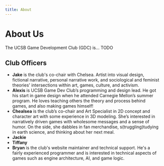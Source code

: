 ```yaml
---
title: About
---
```


# About Us

The UCSB Game Development Club (GDC) is... TODO

## Club Officers

* **Jake** is the club's co-chair with Chelsea. Artist into visual design,
  fictional narrative, personal narrative work, and sociological and feminist
  theories' intersections within art, games, culture, and activism.
* **Alexis** is UCSB Game Dev Club’s programming and design lead. He got his
  start in game design when he attended Carnegie Mellon’s summer program. He
  loves teaching others the theory and process behind games, and also making
  games himself!
* **Chealsea** is the club’s co-chair and Art Specialist in 2D concept and character
  art with some experience in 3D modeling. She’s interested in narratively
  driven games with wholesome messages and a sense of humor. On the side, she
  dabbles in fan merchandise, s(truggling)tudying in earth science, and thinking
  about her next meal.
* **Jackie**
* **Tiffany**
* **Bryan** is the club's website maintainer and technical support. He's a
  fairly experienced programmer and is interested in technical aspects of games
  such as engine architecture, AI, and game logic.

